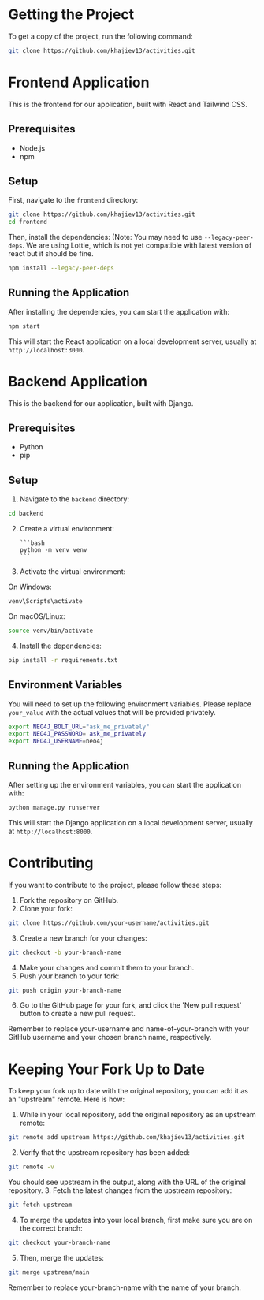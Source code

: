 # Getting the Project

To get a copy of the project, run the following command:

```bash
git clone https://github.com/khajiev13/activities.git
```

# Frontend Application

This is the frontend for our application, built with React and Tailwind CSS.

## Prerequisites

- Node.js
- npm

## Setup

First, navigate to the `frontend` directory:

```bash
git clone https://github.com/khajiev13/activities.git
cd frontend
```

Then, install the dependencies: (Note: You may need to use `--legacy-peer-deps`. We are using Lottie, which is not yet compatible with latest version of react but it should be fine.

```bash
npm install --legacy-peer-deps
```

## Running the Application

After installing the dependencies, you can start the application with:

```bash
npm start
```

This will start the React application on a local development server, usually at `http://localhost:3000`.

# Backend Application

This is the backend for our application, built with Django.

## Prerequisites

- Python
- pip

## Setup

1.  Navigate to the `backend` directory:

```bash
cd backend
```

2.  Create a virtual environment:

        ```bash
        python -m venv venv
        ```

3.  Activate the virtual environment:

On Windows:

```bash
venv\Scripts\activate
```

On macOS/Linux:

```bash
source venv/bin/activate
```

4.  Install the dependencies:

```bash
pip install -r requirements.txt
```

## Environment Variables

You will need to set up the following environment variables. Please replace `your_value` with the actual values that will be provided privately.

```bash
export NEO4J_BOLT_URL="ask_me_privately"
export NEO4J_PASSWORD= ask_me_privately
export NEO4J_USERNAME=neo4j
```

## Running the Application

After setting up the environment variables, you can start the application with:

```bash
python manage.py runserver
```

This will start the Django application on a local development server, usually at `http://localhost:8000`.

# Contributing

If you want to contribute to the project, please follow these steps:

1. Fork the repository on GitHub.
2. Clone your fork:

```bash
git clone https://github.com/your-username/activities.git
```

3. Create a new branch for your changes:

```bash
git checkout -b your-branch-name
```

4. Make your changes and commit them to your branch.
5. Push your branch to your fork:

```bash
git push origin your-branch-name
```

6. Go to the GitHub page for your fork, and click the 'New pull request' button to create a new pull request.

Remember to replace your-username and name-of-your-branch with your GitHub username and your chosen branch name, respectively.

# Keeping Your Fork Up to Date

To keep your fork up to date with the original repository, you can add it as an "upstream" remote. Here is how:

1. While in your local repository, add the original repository as an upstream remote:

```bash
git remote add upstream https://github.com/khajiev13/activities.git
```

2. Verify that the upstream repository has been added:

```bash
git remote -v
```

You should see upstream in the output, along with the URL of the original repository. 3. Fetch the latest changes from the upstream repository:

```bash
git fetch upstream
```

4. To merge the updates into your local branch, first make sure you are on the correct branch:

```bash
git checkout your-branch-name
```

5. Then, merge the updates:

```bash
git merge upstream/main
```

Remember to replace your-branch-name with the name of your branch.

```

```

